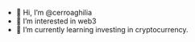 - 👋 Hi, I’m @cerroaghilia
- 👀 I’m interested in web3
- 🌱 I’m currently learning investing in cryptocurrency.


